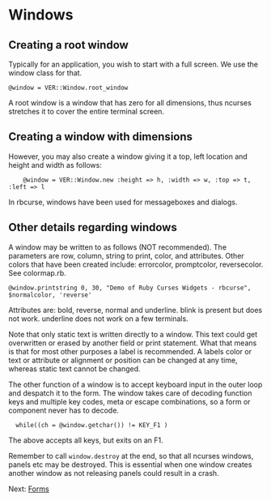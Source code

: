 Windows
=======

## Creating a root window

Typically for an application, you wish to start with a full screen. We use the window class for that.

    @window = VER::Window.root_window

A root window is a window that has zero for all dimensions, thus ncurses stretches it to cover the entire terminal screen.

## Creating a window with dimensions

However, you may also create a window giving it a top, left location and height and width as follows:

        @window = VER::Window.new :height => h, :width => w, :top => t, :left => l

In rbcurse, windows have been used for messageboxes and dialogs. 

## Other details regarding windows

A window may be written to as follows (NOT recommended). The parameters are row, column, string to print, color, and attributes. Other colors that have been created include: errorcolor, promptcolor, reversecolor. See colormap.rb.

    @window.printstring 0, 30, "Demo of Ruby Curses Widgets - rbcurse", $normalcolor, 'reverse'

Attributes are: bold, reverse, normal and underline. blink is present but does not work. underline does not work on a few terminals.

Note that only static text is written directly to a window. This text could get overwritten or erased by another field or print statement. What that means is that for most other purposes a label is recommended. A labels color or text or attribute or alignment or position can be changed at any time, whereas static text cannot be changed. 

The other function of a window is to accept keyboard input in the outer loop and despatch it to the form. The window takes care of decoding function keys and multiple key codes, meta or escape combinations, so a form or component never has to decode.

      while((ch = @window.getchar()) != KEY_F1 )

The above accepts all keys, but exits on an F1.

Remember to call `window.destroy` at the end, so that all ncurses windows, panels etc may be destroyed. This is essential when one window creates another window as not releasing panels could result in a crash.

Next: [Forms](form.md)
